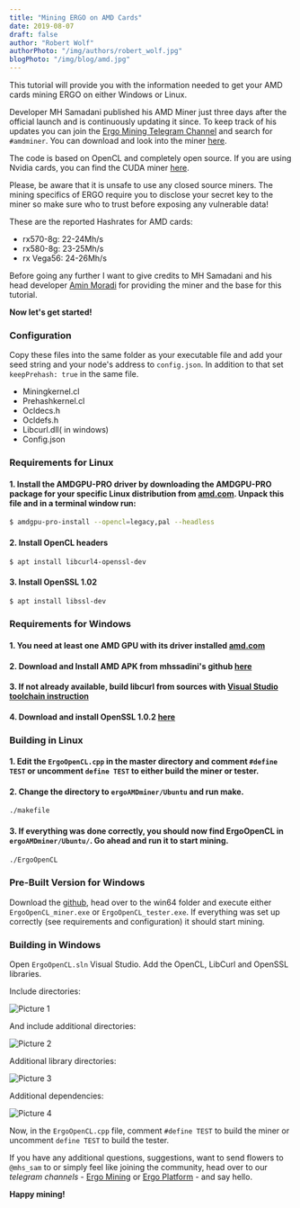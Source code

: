 ```yaml
---
title: "Mining ERGO on AMD Cards"
date: 2019-08-07
draft: false
author: "Robert Wolf"
authorPhoto: "/img/authors/robert_wolf.jpg"
blogPhoto: "/img/blog/amd.jpg"
---
```


This tutorial will provide you with the information needed to get your AMD cards mining ERGO on either Windows or Linux.

Developer MH Samadani published his AMD Miner just three days after the official launch and is continuously updating it since. To keep track of his updates you can join the [Ergo Mining Telegram Channel](https://t.me/ergo_mining) and search for `#amdminer`. You can download and look into the miner [here](https://github.com/mhssamadani/ergoAMDminer).

The code is based on OpenCL and completely open source.
If you are using Nvidia cards, you can find the CUDA miner [here](https://github.com/ergoplatform/Autolykos-GPU-miner/tree/master/secp256k1).

Please, be aware that it is unsafe to use any closed source miners. 
The mining specifics of ERGO require you to disclose your secret key to the miner so make sure who to trust before exposing any vulnerable data!

These are the reported Hashrates for AMD cards: 

- rx570-8g: 22-24Mh/s
- rx580-8g: 23-25Mh/s
- rx Vega56: 24-26Mh/s

Before going any further I want to give credits to MH Samadani and his head developer [Amin Moradi](https://github.com/amin63moradi) for providing the miner and the base for this tutorial.

**Now let's get started!**

### Configuration

Copy these files into the same folder as your executable file and add your seed string and your node's address to `config.json`. In addition to that set `keepPrehash: true` in the same file.

- Miningkernel.cl
- Prehashkernel.cl
- Ocldecs.h
- Ocldefs.h
- Libcurl.dll( in windows)
- Config.json

### Requirements for Linux

#### 1. Install the AMDGPU-PRO driver by downloading the AMDGPU-PRO package for your specific Linux distribution from [amd.com](https://amd.com). Unpack this file and in a terminal window run:

```bash
$ amdgpu-pro-install --opencl=legacy,pal --headless
```

#### 2. Install OpenCL headers

```bash
$ apt install libcurl4-openssl-dev
```

#### 3. Install OpenSSL 1.02

```bash
$ apt install libssl-dev
```

### Requirements for Windows

#### 1. You need at least one AMD GPU with its driver installed [amd.com](https://amd.com)

#### 2. Download and Install AMD APK from mhssadini's github [here](http://amd-dev.wpengine.netdna-cdn.com/app-sdk/installers/APPSDKInstaller/3.0.130.135-GA/full/AMD-APP-SDKInstaller-v3.0.130.135-GA-windows-F-x64.exe)

#### 3. If not already available, build libcurl from sources with [Visual Studio toolchain instruction](https://medium.com/@chuy.max/compile-libcurl-on-windows-with-visual-studio-2017-x64-and-ssl-winssl-cff41ac7971d)

#### 4. Download and install OpenSSL 1.0.2 [here](https://slproweb.com/download/Win64OpenSSL-1_0_2s.exe)

### Building in Linux

#### 1. Edit the `ErgoOpenCL.cpp` in the master directory and comment `#define TEST` or uncomment `define TEST` to either build the miner or tester.

#### 2. Change the directory to `ergoAMDminer/Ubuntu` and run make. 

```bash
./makefile
```

#### 3. If everything was done correctly, you should now find ErgoOpenCL in `ergoAMDminer/Ubuntu/`. Go ahead and run it to start mining. 

```bash
./ErgoOpenCL
```

### Pre-Built Version for Windows

Download the [github](https://github.com/mhssamadani/ergoAMDminer), head over to the win64 folder and execute either `ErgoOpenCL_miner.exe` or `ErgoOpenCL_tester.exe`. If everything was set up correctly (see requirements and configuration) it should start mining.

### Building in Windows

Open `ErgoOpenCL.sln` Visual Studio.
Add the OpenCL, LibCurl and OpenSSL libraries.

Include directories:

![Picture 1](/img/blog/picture1.jpg)

And include additional directories:

![Picture 2](/img/blog/picture2.jpg)

Additional library directories:

![Picture 3](/img/blog/picture3.jpg)

Additional dependencies:

![Picture 4](/img/blog/picture4.jpg)

Now, in the `ErgoOpenCL.cpp` file, comment `#define TEST` to build the miner or uncomment `define TEST` to build the tester.

If you have any additional questions, suggestions, want to send flowers to `@mhs_sam` to or simply feel like joining the community, head over to our *telegram channels* - [Ergo Mining](https://t.me/ergo_mining) or [Ergo Platform](https://t.me/ergoplatform) - and say hello.

**Happy mining!**
